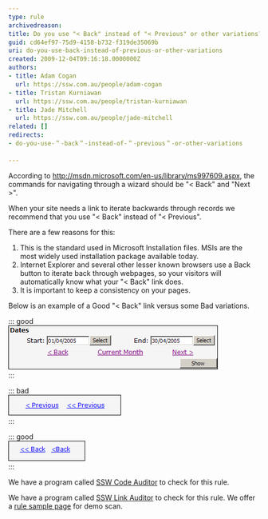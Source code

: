 ```yaml
---
type: rule
archivedreason: 
title: Do you use "< Back" instead of "< Previous" or other variations?
guid: cd64ef97-75d9-4158-b732-f319de35069b
uri: do-you-use-back-instead-of-previous-or-other-variations
created: 2009-12-04T09:16:18.0000000Z
authors:
- title: Adam Cogan
  url: https://ssw.com.au/people/adam-cogan
- title: Tristan Kurniawan
  url: https://ssw.com.au/people/tristan-kurniawan
- title: Jade Mitchell
  url: https://ssw.com.au/people/jade-mitchell
related: []
redirects:
- do-you-use-＂-back＂-instead-of-＂-previous＂-or-other-variations

---
```


According to http://msdn.microsoft.com/en-us/library/ms997609.aspx, the commands for navigating through a wizard should be "&lt; Back" and "Next &gt;".   
<!--endintro-->

When your site needs a link to iterate backwards through records we recommend that you use "&lt; Back" instead of "&lt; Previous".

There are a few reasons for this:

1. This is the standard used in Microsoft Installation files. MSIs are the most widely used installation package available today.
2. Internet Explorer and several other lesser known browsers use a Back button to iterate back through webpages, so your visitors will automatically know what your "&lt; Back" link does.
3. It is important to keep a consistency on your pages.


Below is an example of a Good "&lt; Back" link versus some Bad variations.

::: good  
![Figure: A Good example of a "&lt; Back" link](textboxeswithshowbutton.gif)  
:::

::: bad  
![Figure: This is Bad because it says "Previous" instead of "Back"](badpreviouslink.gif)  
:::

::: good  
![Figure: This is bad because it has too many "&lt;"s or it has no space between the "&lt;" and the "Back"](badbacklink.gif)  
:::

We have a program called [SSW Code Auditor](http://www.ssw.com.au/ssw/CodeAuditor) to check for this rule.


We have a program called [SSW Link Auditor](http://www.ssw.com.au/ssw/LinkAuditor) to check for this rule. We offer a [rule sample page](http://www.ssw.com.au/SSW/LinkAuditor/Samples/Rules/ReadingBackLink.aspx) for demo scan.
